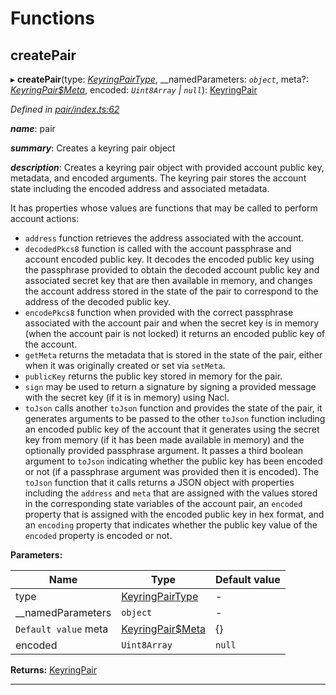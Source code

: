 

# Functions

<a id="createpair"></a>

##  createPair

▸ **createPair**(type: *[KeyringPairType](_types_.md#keyringpairtype)*, __namedParameters: *`object`*, meta?: *[KeyringPair$Meta](_types_.md#keyringpair_meta)*, encoded: *`Uint8Array` | `null`*): [KeyringPair](../interfaces/_types_.keyringpair.md)

*Defined in [pair/index.ts:62](https://github.com/polkadot-js/common/blob/c3fafbe/packages/keyring/src/pair/index.ts#L62)*

*__name__*: pair

*__summary__*: Creates a keyring pair object

*__description__*: Creates a keyring pair object with provided account public key, metadata, and encoded arguments. The keyring pair stores the account state including the encoded address and associated metadata.

It has properties whose values are functions that may be called to perform account actions:

*   `address` function retrieves the address associated with the account.
*   `decodedPkcs8` function is called with the account passphrase and account encoded public key. It decodes the encoded public key using the passphrase provided to obtain the decoded account public key and associated secret key that are then available in memory, and changes the account address stored in the state of the pair to correspond to the address of the decoded public key.
*   `encodePkcs8` function when provided with the correct passphrase associated with the account pair and when the secret key is in memory (when the account pair is not locked) it returns an encoded public key of the account.
*   `getMeta` returns the metadata that is stored in the state of the pair, either when it was originally created or set via `setMeta`.
*   `publicKey` returns the public key stored in memory for the pair.
*   `sign` may be used to return a signature by signing a provided message with the secret key (if it is in memory) using Nacl.
*   `toJson` calls another `toJson` function and provides the state of the pair, it generates arguments to be passed to the other `toJson` function including an encoded public key of the account that it generates using the secret key from memory (if it has been made available in memory) and the optionally provided passphrase argument. It passes a third boolean argument to `toJson` indicating whether the public key has been encoded or not (if a passphrase argument was provided then it is encoded). The `toJson` function that it calls returns a JSON object with properties including the `address` and `meta` that are assigned with the values stored in the corresponding state variables of the account pair, an `encoded` property that is assigned with the encoded public key in hex format, and an `encoding` property that indicates whether the public key value of the `encoded` property is encoded or not.

**Parameters:**

| Name | Type | Default value |
| ------ | ------ | ------ |
| type | [KeyringPairType](_types_.md#keyringpairtype) | - |
| __namedParameters | `object` | - |
| `Default value` meta | [KeyringPair$Meta](_types_.md#keyringpair_meta) |  {} |
| encoded | `Uint8Array` | `null` | - |

**Returns:** [KeyringPair](../interfaces/_types_.keyringpair.md)

___

